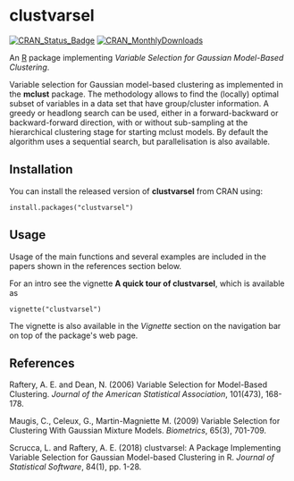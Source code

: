 # clustvarsel

[![CRAN\_Status\_Badge](http://www.r-pkg.org/badges/version/clustvarsel)](https://cran.r-project.org/package=clustvarsel)
[![CRAN\_MonthlyDownloads](http://cranlogs.r-pkg.org/badges/clustvarsel)](https://cran.r-project.org/package=clustvarsel)

An [R](https://www.r-project.org/) package implementing *Variable Selection for Gaussian Model-Based Clustering*.

Variable selection for Gaussian model-based clustering as implemented in the **mclust** package. The methodology allows to find the (locally) optimal subset of variables in a data set that have group/cluster information. A greedy or headlong search can be used, either in a forward-backward or backward-forward direction, with or without sub-sampling at the hierarchical clustering stage for starting mclust models. By default the algorithm uses a sequential search, but parallelisation is also available.

## Installation

You can install the released version of **clustvarsel** from CRAN using:

```{r}
install.packages("clustvarsel")
```

## Usage

Usage of the main functions and several examples are included in the
papers shown in the references section below.

For an intro see the vignette **A quick tour of clustvarsel**, which is available
as

```{r}
vignette("clustvarsel")
```

The vignette is also available in the *Vignette* section on the navigation bar on top of the package's web page.

## References

Raftery, A. E. and Dean, N. (2006) Variable Selection for Model-Based Clustering. *Journal of the American Statistical Association*, 101(473), 168-178.

Maugis, C., Celeux, G., Martin-Magniette M. (2009) Variable Selection for Clustering With Gaussian Mixture Models. *Biometrics*, 65(3), 701-709.

Scrucca, L. and Raftery, A. E. (2018) clustvarsel: A Package Implementing Variable Selection for Gaussian Model-based Clustering in R. *Journal of Statistical Software*, 84(1), pp. 1-28.

